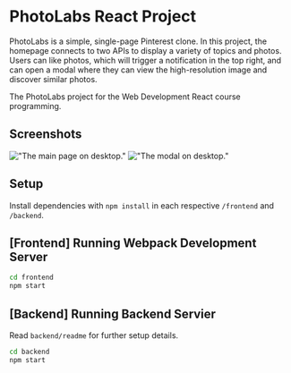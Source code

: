 # PhotoLabs React Project

PhotoLabs is a simple, single-page Pinterest clone. In this project, the homepage connects to two APIs to display a variety of topics and photos. Users can like photos, which will trigger a notification in the top right, and can open a modal where they can view the high-resolution image and discover similar photos.

The PhotoLabs project for the Web Development React course programming. 


## Screenshots
!["The main page on desktop."](https://github.com/UltraFerous/photolabs-starter/docs/homepage.jpg)
!["The modal on desktop."](https://github.com/UltraFerous/photolabs-starter/docs/modal.jpg)

## Setup

Install dependencies with `npm install` in each respective `/frontend` and `/backend`.

## [Frontend] Running Webpack Development Server

```sh
cd frontend
npm start
```

## [Backend] Running Backend Servier

Read `backend/readme` for further setup details.

```sh
cd backend
npm start
```
